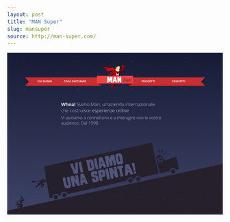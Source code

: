 ```yaml
---
layout: post
title: "MAN Super"
slug: mansuper
source: http://man-super.com/
---
```


<img src="/screenshots/mansuper.jpg">
